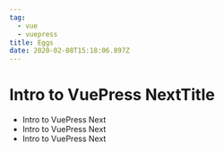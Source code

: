 ```yaml
---
tag:
  - vue
  - vuepress
title: Eggs
date: 2020-02-08T15:18:06.897Z
---
```


# Intro to VuePress NextTitle

- Intro to VuePress Next
- Intro to VuePress Next
- Intro to VuePress Next
